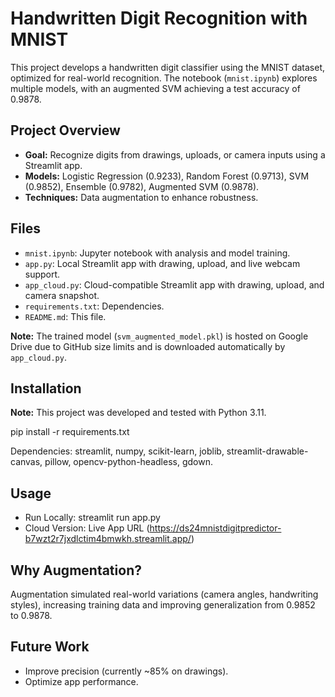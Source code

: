 # Handwritten Digit Recognition with MNIST

This project develops a handwritten digit classifier using the MNIST dataset, optimized for real-world recognition. The notebook (`mnist.ipynb`) explores multiple models, with an augmented SVM achieving a test accuracy of 0.9878.

## Project Overview
- **Goal:** Recognize digits from drawings, uploads, or camera inputs using a Streamlit app.
- **Models:** Logistic Regression (0.9233), Random Forest (0.9713), SVM (0.9852), Ensemble (0.9782), Augmented SVM (0.9878).
- **Techniques:** Data augmentation to enhance robustness.

## Files
- `mnist.ipynb`: Jupyter notebook with analysis and model training.
- `app.py`: Local Streamlit app with drawing, upload, and live webcam support.
- `app_cloud.py`: Cloud-compatible Streamlit app with drawing, upload, and camera snapshot.
- `requirements.txt`: Dependencies.
- `README.md`: This file.

**Note:** The trained model (`svm_augmented_model.pkl`) is hosted on Google Drive due to GitHub size limits and is downloaded automatically by `app_cloud.py`.

## Installation

**Note:** This project was developed and tested with Python 3.11. 

pip install -r requirements.txt

Dependencies: streamlit, numpy, scikit-learn, joblib, streamlit-drawable-canvas, pillow, opencv-python-headless, gdown.

## Usage
- Run Locally: streamlit run app.py
- Cloud Version: Live App URL (https://ds24mnistdigitpredictor-b7wzt2r7jxdlctim4bmwkh.streamlit.app/)

## Why Augmentation?
Augmentation simulated real-world variations (camera angles, handwriting styles), increasing training data and improving generalization from 0.9852 to 0.9878.

## Future Work
- Improve precision (currently ~85% on drawings).
- Optimize app performance.


